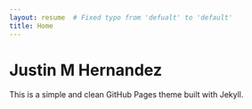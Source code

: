 ```yaml
---
layout: resume  # Fixed typo from 'defualt' to 'default'
title: Home
---
```


# Justin M Hernandez
This is a simple and clean GitHub Pages theme built with Jekyll.
